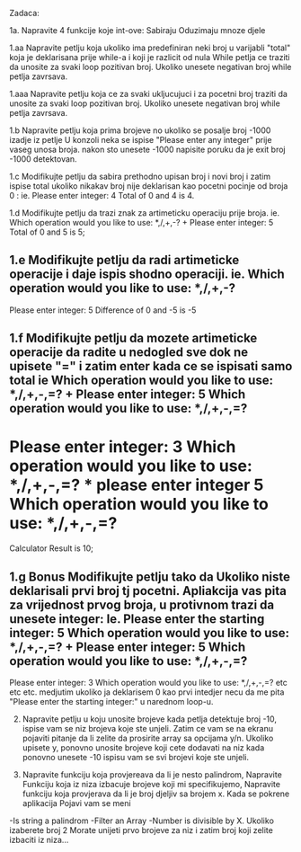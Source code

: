 Zadaca:

1a. Napravite 4 funkcije koje int-ove:
Sabiraju
Oduzimaju
mnoze
djele

1.aa Napravite petlju koja ukoliko ima predefiniran neki broj u varijabli  "total"  koja je deklarisana prije while-a i koji je razlicit od nula
While petlja ce traziti da unosite za svaki loop pozitivan broj.
Ukoliko unesete negativan broj while petlja zavrsava.

1.aaa
Napravite petlju koja ce za svaki ukljucujuci i za pocetni broj traziti da unosite za svaki loop pozitivan broj.
Ukoliko unesete negativan broj while petlja zavrsava.

1.b
Napravite petlju koja prima brojeve no ukoliko se posalje broj -1000 izadje iz petlje
U konzoli neka se ispise "Please enter any integer" prije vaseg unosa broja.
nakon sto unesete -1000 napisite poruku da je exit broj -1000 detektovan.

1.c
Modifikujte petlju da sabira prethodno upisan broj i novi broj i zatim ispise total
ukoliko nikakav broj nije deklarisan kao pocetni pocinje od broja 0 :
ie. Please enter integer:
4
Total of 0 and 4 is 4.

1.d
Modifikujte petlju da  trazi znak za artimeticku operaciju prije broja.
ie. Which operation would you like to use: *,/,+,-?
+
Please enter integer:
5
Total of 0 and 5 is 5;

1.e
Modifikujte petlju da radi artimeticke operacije i daje ispis shodno operaciji.
ie.
Which operation would you like to use: *,/,+,-?
-
Please enter integer:
5
Difference of 0 and -5 is -5

1.f Modifikujte petlju da mozete artimeticke operacije da radite u nedogled sve dok ne upisete "=" i zatim enter
kada ce se ispisati samo total
ie
Which operation would you like to use: *,/,+,-,=?
+
Please enter integer:
5
Which operation would you like to use: *,/,+,-,=?
-
Please enter integer:
3
Which operation would you like to use: *,/,+,-,=?
*
please enter integer
5
Which operation would you like to use: *,/,+,-,=?
=
Calculator Result is 10;

1.g Bonus
Modifikujte petlju tako da
Ukoliko niste deklarisali prvi broj tj pocetni. Apliakcija vas pita za vrijednost prvog broja,
u protivnom trazi da unesete integer:
Ie.
Please enter the starting integer:
5
Which operation would you like to use: *,/,+,-,=?
+
Please enter integer:
5
Which operation would you like to use: *,/,+,-,=?
-
Please enter integer:
3
Which operation would you like to use: *,/,+,-,=?
etc etc etc.
medjutim ukoliko ja deklarisem 0 kao prvi intedjer necu da me pita "Please enter the starting integer:" u narednom loop-u.

2. Napravite petlju u koju unosite brojeve kada petlja detektuje broj -10, ispise vam se niz brojeva koje ste unjeli. Zatim ce vam se na ekranu pojaviti pitanje da li zelite da prosirite array sa opcijama y/n.
   Ukoliko upisete y, ponovno unosite brojeve koji cete dodavati na niz kada ponovno unesete -10 ispisu vam se svi brojevi koje ste unjeli.

3. Napravite funkciju koja provjereava da li je nesto palindrom,
   Napravite Funkciju koja iz niza izbacuje brojeve koji mi specifikujemo,
   Napravite funkciju koja provjerava da li je broj djeljiv sa brojem x.
   Kada se pokrene aplikacija Pojavi vam se meni

-Is string a palindrom
-Filter an Array
-Number is divisible by X.
Ukoliko izaberete  broj 2
Morate unijeti prvo brojeve za niz i zatim broj koji zelite izbaciti iz niza…

